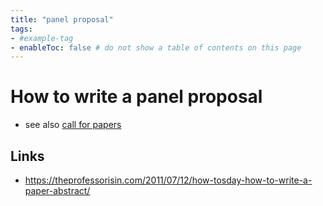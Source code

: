 ```yaml
---
title: "panel proposal"
tags: 
- #example-tag  
- enableToc: false # do not show a table of contents on this page
---
```


# How to write a panel proposal
- see also [call for papers](call%20for%20papers)

## Links
- https://theprofessorisin.com/2011/07/12/how-tosday-how-to-write-a-paper-abstract/ 
###
## 
###
## 
###
## 
###